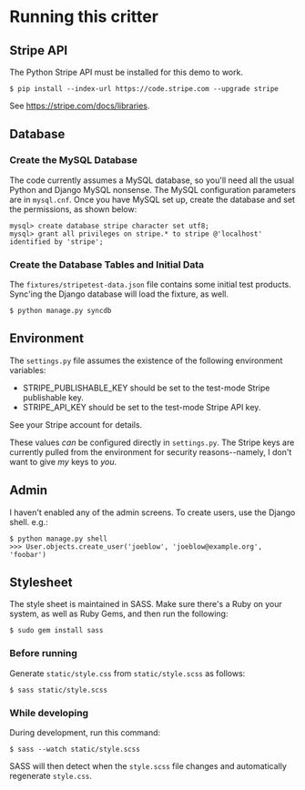 # Running this critter

## Stripe API

The Python Stripe API must be installed for this demo to work.

    $ pip install --index-url https://code.stripe.com --upgrade stripe

See <https://stripe.com/docs/libraries>.

## Database

### Create the MySQL Database

The code currently assumes a MySQL database, so you'll need all the usual
Python and Django MySQL nonsense. The MySQL configuration parameters are in
`mysql.cnf`. Once you have MySQL set up, create the database and set the
permissions, as shown below:

    mysql> create database stripe character set utf8;
    mysql> grant all privileges on stripe.* to stripe @'localhost' identified by 'stripe';

### Create the Database Tables and Initial Data

The `fixtures/stripetest-data.json` file contains some initial test products.
Sync'ing the Django database will load the fixture, as well.

    $ python manage.py syncdb

## Environment

The `settings.py` file assumes the existence of the following environment
variables:

* STRIPE_PUBLISHABLE_KEY should be set to the test-mode Stripe publishable key.
* STRIPE_API_KEY should be set to the test-mode Stripe API key.

See your Stripe account for details.

These values *can* be configured directly in `settings.py`. The Stripe keys are
currently pulled from the environment for security reasons--namely, I don't
want to give *my* keys to *you*.

## Admin

I haven't enabled any of the admin screens. To create users, use the Django
shell. e.g.:

    $ python manage.py shell                   
    >>> User.objects.create_user('joeblow', 'joeblow@example.org', 'foobar')

## Stylesheet

The style sheet is maintained in SASS. Make sure there's a Ruby on your
system, as well as Ruby Gems, and then run the following:

    $ sudo gem install sass

### Before running

Generate `static/style.css` from `static/style.scss` as follows:

    $ sass static/style.scss

### While developing

During development, run this command:

    $ sass --watch static/style.scss

SASS will then detect when the `style.scss` file changes and automatically
regenerate `style.css`.

